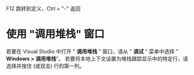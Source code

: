 

F12 跳转到定义，Ctrl + "-"  返回



# 使用 "调用堆栈" 窗口

若要在 Visual Studio 中打开 " **调用堆栈** " 窗口，请从 " **调试** " 菜单中选择 " **Windows > 调用堆栈**"。 若要将本地上下文设置为堆栈跟踪显示中的特定行，请选择并按住 (或双击) 行的第一列。







